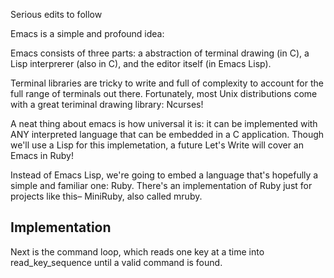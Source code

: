 Serious edits to follow

Emacs is a simple and profound idea: 

Emacs consists of three parts: a abstraction of terminal drawing (in C), a 
Lisp interprerer (also in C), and the editor itself (in Emacs Lisp).

Terminal libraries are tricky to write and full of complexity to account for the 
full range of terminals out there. Fortunately, most Unix distributions come
with a great teriminal drawing library: Ncurses!

A neat thing about emacs is how universal it is: it can be implemented with
ANY interpreted language that can be embedded in a C application. Though we'll
use a Lisp for this implemetation, a future Let's Write will cover an Emacs in
Ruby!

Instead of Emacs Lisp, we're going to embed a language that's hopefully a
simple and familiar one: Ruby. There's an implementation of Ruby just for 
projects like this– MiniRuby, also called mruby.




Implementation
--------------

Next is the command loop, which reads one key at a time into read_key_sequence
until a valid command is found.
